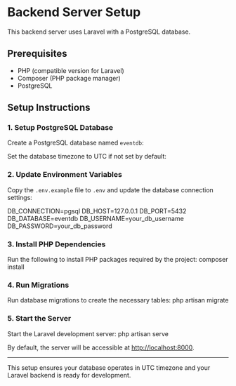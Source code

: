 # Backend Server Setup

This backend server uses Laravel with a PostgreSQL database.

## Prerequisites

- PHP (compatible version for Laravel)
- Composer (PHP package manager)
- PostgreSQL

## Setup Instructions

### 1. Setup PostgreSQL Database

Create a PostgreSQL database named `eventdb`:

Set the database timezone to UTC if not set by default:
### 2. Update Environment Variables

Copy the `.env.example` file to `.env` and update the database connection settings:

DB_CONNECTION=pgsql
DB_HOST=127.0.0.1
DB_PORT=5432
DB_DATABASE=eventdb
DB_USERNAME=your_db_username
DB_PASSWORD=your_db_password


### 3. Install PHP Dependencies

Run the following to install PHP packages required by the project:
composer install


### 4. Run Migrations

Run database migrations to create the necessary tables:
php artisan migrate


### 5. Start the Server

Start the Laravel development server:
php artisan serve


By default, the server will be accessible at [http://localhost:8000](http://localhost:8000).

---

This setup ensures your database operates in UTC timezone and your Laravel backend is ready for development.

